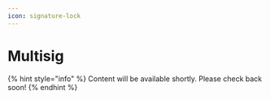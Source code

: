 ```yaml
---
icon: signature-lock
---
```


# Multisig

{% hint style="info" %}
Content will be available shortly. Please check back soon!
{% endhint %}
